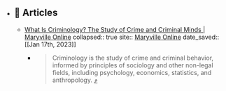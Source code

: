 - ## 🔖 Articles
	- [What Is Criminology? The Study of Crime and Criminal Minds | Maryville Online](https://omnivore.app/me/what-is-criminology-the-study-of-crime-and-criminal-minds-maryvi-185c1b990ae)
	        collapsed:: true
	        site:: [Maryville Online](https://online.maryville.edu/online-bachelors-degrees/criminal-justice/resources/what-is-criminology)
	        date_saved:: [[Jan 17th, 2023]]
		- > Criminology is the study of crime and criminal behavior, informed by principles of sociology and other non-legal fields, including psychology, economics, statistics, and anthropology. [⤴️](https://omnivore.app/me/what-is-criminology-the-study-of-crime-and-criminal-minds-maryvi-185c1b990ae#c482c09a-fd19-4b9c-8855-f42ee7da6317)